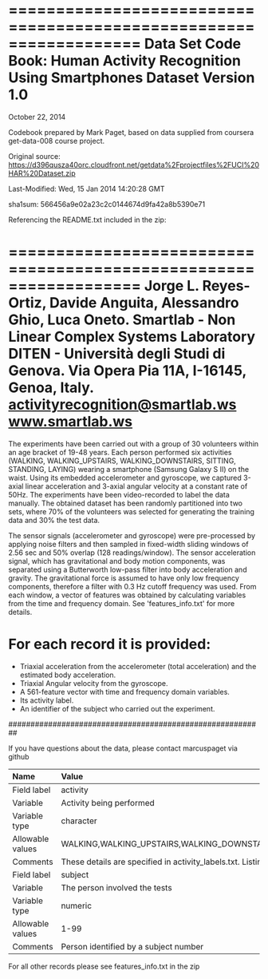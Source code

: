 ==================================================================
Data Set Code Book: Human Activity Recognition Using Smartphones Dataset
Version 1.0
==================================================================

October 22, 2014

Codebook prepared by Mark Paget, based on data supplied from coursera get-data-008 course project.

Original source: https://d396qusza40orc.cloudfront.net/getdata%2Fprojectfiles%2FUCI%20HAR%20Dataset.zip 

Last-Modified: Wed, 15 Jan 2014 14:20:28 GMT

sha1sum: 566456a9e02a23c2c0144674d9fa42a8b5390e71

Referencing the README.txt included in the zip:

==================================================================
Jorge L. Reyes-Ortiz, Davide Anguita, Alessandro Ghio, Luca Oneto.
Smartlab - Non Linear Complex Systems Laboratory
DITEN - Università degli Studi di Genova.
Via Opera Pia 11A, I-16145, Genoa, Italy.
activityrecognition@smartlab.ws
www.smartlab.ws
==================================================================

The experiments have been carried out with a group of 30 volunteers within an age bracket of 19-48 years. Each person performed six activities (WALKING, WALKING_UPSTAIRS, WALKING_DOWNSTAIRS, SITTING, STANDING, LAYING) wearing a smartphone (Samsung Galaxy S II) on the waist. Using its embedded accelerometer and gyroscope, we captured 3-axial linear acceleration and 3-axial angular velocity at a constant rate of 50Hz. The experiments have been video-recorded to label the data manually. The obtained dataset has been randomly partitioned into two sets, where 70% of the volunteers was selected for generating the training data and 30% the test data. 

The sensor signals (accelerometer and gyroscope) were pre-processed by applying noise filters and then sampled in fixed-width sliding windows of 2.56 sec and 50% overlap (128 readings/window). The sensor acceleration signal, which has gravitational and body motion components, was separated using a Butterworth low-pass filter into body acceleration and gravity. The gravitational force is assumed to have only low frequency components, therefore a filter with 0.3 Hz cutoff frequency was used. From each window, a vector of features was obtained by calculating variables from the time and frequency domain. See 'features_info.txt' for more details. 

For each record it is provided:
======================================

- Triaxial acceleration from the accelerometer (total acceleration) and the estimated body acceleration.
- Triaxial Angular velocity from the gyroscope. 
- A 561-feature vector with time and frequency domain variables. 
- Its activity label. 
- An identifier of the subject who carried out the experiment.


##########################################################


If you have questions about the data, please contact marcuspaget via github


Name|Value
:--|:--
Field label|activity
Variable|Activity being performed
Variable type|character
Allowable values|WALKING,WALKING_UPSTAIRS,WALKING_DOWNSTAIRS,SITTING,STANDING,LAYING
Comments|These details are specified in activity_labels.txt. Listing here to show they were added
Field label|subject
Variable|The person involved the tests
Variable type|numeric
Allowable values|1-99
Comments|Person identified by a subject number

For all other records please see features_info.txt in the zip


